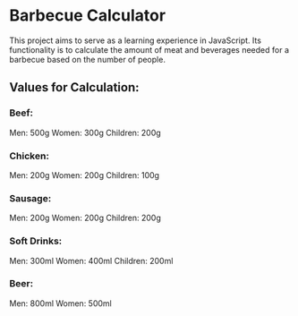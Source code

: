 # **Barbecue Calculator**
This project aims to serve as a learning experience in JavaScript. Its functionality is to calculate the amount of meat and beverages needed for a barbecue based on the number of people.

## Values for Calculation:
### Beef:
Men: 500g
Women: 300g
Children: 200g

### Chicken:
Men: 200g
Women: 200g
Children: 100g

### Sausage:
Men: 200g
Women: 200g
Children: 200g

### Soft Drinks:
Men: 300ml
Women: 400ml
Children: 200ml

### Beer:
Men: 800ml
Women: 500ml
